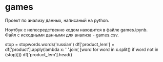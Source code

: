 # games

Проект по анализу данных, написаный на python. 

Ноутбук с непосредственно кодом находится в файле games.ipynb. Файл с исходными данными для анализа - games.csv.



stop = stopwords.words('russian') df['product_lem'] = df['product'].apply(lambda x: ' '.join( [word for word in x.split() if word not in (stop)])) df['product_lem'].head()


